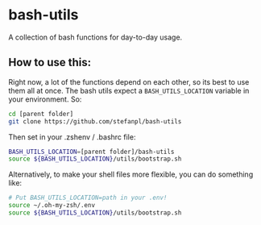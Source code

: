 # bash-utils
A collection of bash functions for day-to-day usage.

## How to use this:
Right now, a lot of the functions depend on each other, so its best to use them all at once.
The bash utils expect a `BASH_UTILS_LOCATION` variable in your environment. So:
```bash
cd [parent folder]
git clone https://github.com/stefanpl/bash-utils
```

Then set in your .zshenv / .bashrc file:
```bash
BASH_UTILS_LOCATION=[parent folder]/bash-utils
source ${BASH_UTILS_LOCATION}/utils/bootstrap.sh
```

Alternatively, to make your shell files more flexible, you can do something like:
```bash
# Put BASH_UTILS_LOCATION=path in your .env!
source ~/.oh-my-zsh/.env
source ${BASH_UTILS_LOCATION}/utils/bootstrap.sh
```
